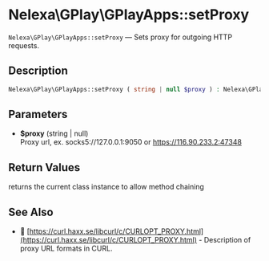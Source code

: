 # Nelexa\GPlay\GPlayApps::setProxy
`Nelexa\GPlay\GPlayApps::setProxy` — Sets proxy for outgoing HTTP requests.

## Description
```php
Nelexa\GPlay\GPlayApps::setProxy ( string | null $proxy ) : Nelexa\GPlay\GPlayApps
```

## Parameters
* **$proxy** (string | null)  
Proxy url, ex. socks5://127.0.0.1:9050 or https://116.90.233.2:47348

## Return Values
returns the current class instance to allow method chaining

## See Also
* :link: [https://curl.haxx.se/libcurl/c/CURLOPT_PROXY.html](https://curl.haxx.se/libcurl/c/CURLOPT_PROXY.html) - Description of proxy URL formats in CURL.

